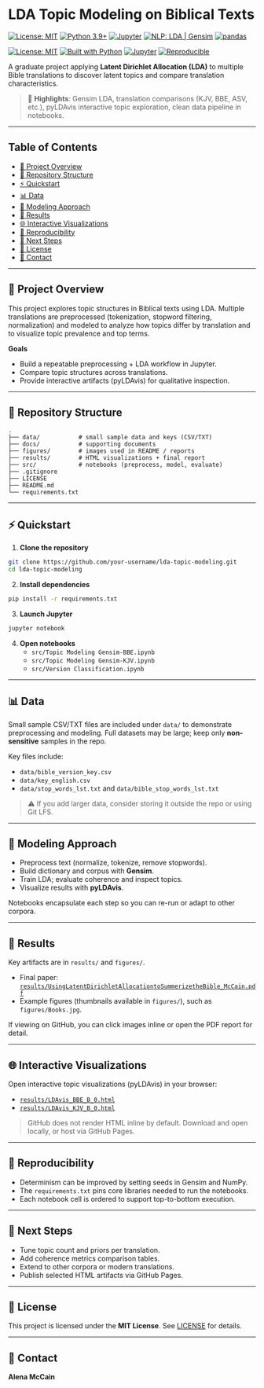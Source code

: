 # LDA Topic Modeling on Biblical Texts
[![License: MIT](https://img.shields.io/badge/License-MIT-yellow.svg)](LICENSE)
[![Python 3.9+](https://img.shields.io/badge/Python-3.9%2B-blue)](requirements.txt)
[![Jupyter](https://img.shields.io/badge/Notebook-Jupyter-orange)](./src)
[![NLP: LDA | Gensim](https://img.shields.io/badge/NLP-LDA%20%7C%20Gensim-purple)](#modeling-approach)
[![pandas](https://img.shields.io/badge/pandas-✓-informational)](requirements.txt)

[![License: MIT](https://img.shields.io/badge/License-MIT-yellow.svg)](LICENSE)
[![Built with Python](https://img.shields.io/badge/Python-3.9%2B-blue)](requirements.txt)
[![Jupyter](https://img.shields.io/badge/Notebook-Jupyter-orange)](./src)
[![Reproducible](https://img.shields.io/badge/Reproducible-Yes-brightgreen)](#reproducibility)

A graduate project applying **Latent Dirichlet Allocation (LDA)** to multiple Bible translations to discover latent topics and compare translation characteristics.

> 📌 **Highlights**: Gensim LDA, translation comparisons (KJV, BBE, ASV, etc.), pyLDAvis interactive topic exploration, clean data pipeline in notebooks.

---

## Table of Contents
- [📖 Project Overview](#-project-overview)
- [📂 Repository Structure](#-repository-structure)
- [⚡ Quickstart](#-quickstart)
- [📊 Data](#-data)
- [🧠 Modeling Approach](#-modeling-approach)
- [🎯 Results](#-results)
- [🌐 Interactive Visualizations](#-interactive-visualizations)
- [🔁 Reproducibility](#-reproducibility)
- [🚀 Next Steps](#-next-steps)
- [📜 License](#-license)
- [👤 Contact](#-contact)

---

## 📖 Project Overview
This project explores topic structures in Biblical texts using LDA. Multiple translations are preprocessed (tokenization, stopword filtering, normalization) and modeled to analyze how topics differ by translation and to visualize topic prevalence and top terms.

**Goals**
- Build a repeatable preprocessing + LDA workflow in Jupyter.
- Compare topic structures across translations.
- Provide interactive artifacts (pyLDAvis) for qualitative inspection.

---

## 📂 Repository Structure
```
.
├── data/           # small sample data and keys (CSV/TXT)
├── docs/           # supporting documents
├── figures/        # images used in README / reports
├── results/        # HTML visualizations + final report
├── src/            # notebooks (preprocess, model, evaluate)
├── .gitignore
├── LICENSE
├── README.md
└── requirements.txt
```

---

## ⚡ Quickstart
1. **Clone the repository**
```bash
git clone https://github.com/your-username/lda-topic-modeling.git
cd lda-topic-modeling
```

2. **Install dependencies**
```bash
pip install -r requirements.txt
```

3. **Launch Jupyter**
```bash
jupyter notebook
```

4. **Open notebooks**
   - `src/Topic Modeling Gensim-BBE.ipynb`
   - `src/Topic Modeling Gensim-KJV.ipynb`
   - `src/Version Classification.ipynb`

---

## 📊 Data
Small sample CSV/TXT files are included under `data/` to demonstrate preprocessing and modeling. Full datasets may be large; keep only **non-sensitive** samples in the repo.

Key files include:
- `data/bible_version_key.csv`
- `data/key_english.csv`
- `data/stop_words_lst.txt` and `data/bible_stop_words_lst.txt`

> ⚠️ If you add larger data, consider storing it outside the repo or using Git LFS.

---

## 🧠 Modeling Approach
- Preprocess text (normalize, tokenize, remove stopwords).
- Build dictionary and corpus with **Gensim**.
- Train LDA; evaluate coherence and inspect topics.
- Visualize results with **pyLDAvis**.

Notebooks encapsulate each step so you can re-run or adapt to other corpora.

---

## 🎯 Results
Key artifacts are in `results/` and `figures/`.
- Final paper: [`results/UsingLatentDirichletAllocationtoSummerizetheBible_McCain.pdf`](results/UsingLatentDirichletAllocationtoSummerizetheBible_McCain.pdf)
- Example figures (thumbnails available in `figures/`), such as `figures/Books.jpg`.

If viewing on GitHub, you can click images inline or open the PDF report for detail.

---

## 🌐 Interactive Visualizations
Open interactive topic visualizations (pyLDAvis) in your browser:
- [`results/LDAvis_BBE_B_0.html`](results/LDAvis_BBE_B_0.html)
- [`results/LDAvis_KJV_B_0.html`](results/LDAvis_KJV_B_0.html)

> GitHub does not render HTML inline by default. Download and open locally, or host via GitHub Pages.

---

## 🔁 Reproducibility
- Determinism can be improved by setting seeds in Gensim and NumPy.
- The `requirements.txt` pins core libraries needed to run the notebooks.
- Each notebook cell is ordered to support top-to-bottom execution.

---

## 🚀 Next Steps
- Tune topic count and priors per translation.
- Add coherence metrics comparison tables.
- Extend to other corpora or modern translations.
- Publish selected HTML artifacts via GitHub Pages.

---

## 📜 License
This project is licensed under the **MIT License**. See [LICENSE](LICENSE) for details.

---

## 👤 Contact
**Alena McCain**
